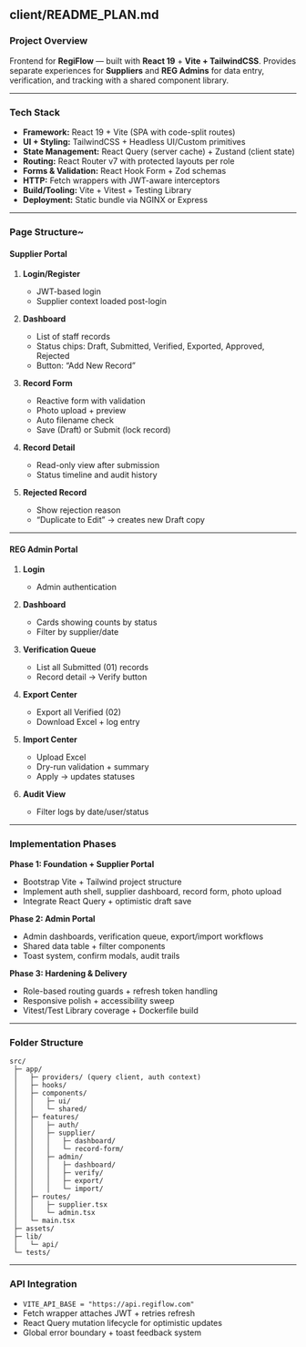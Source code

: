 ## **client/README_PLAN.md**

### **Project Overview**

Frontend for **RegiFlow** — built with **React 19** + **Vite + TailwindCSS**.
Provides separate experiences for **Suppliers** and **REG Admins** for data entry, verification, and tracking with a shared component library.

---

### **Tech Stack**

* **Framework:** React 19 + Vite (SPA with code-split routes)
* **UI + Styling:** TailwindCSS + Headless UI/Custom primitives
* **State Management:** React Query (server cache) + Zustand (client state)
* **Routing:** React Router v7 with protected layouts per role
* **Forms & Validation:** React Hook Form + Zod schemas
* **HTTP:** Fetch wrappers with JWT-aware interceptors
* **Build/Tooling:** Vite + Vitest + Testing Library
* **Deployment:** Static bundle via NGINX or Express

---

### **Page Structure**~

#### **Supplier Portal**

1. **Login/Register**

   * JWT-based login
   * Supplier context loaded post-login

2. **Dashboard**

   * List of staff records
   * Status chips: Draft, Submitted, Verified, Exported, Approved, Rejected
   * Button: “Add New Record”

3. **Record Form**

   * Reactive form with validation
   * Photo upload + preview
   * Auto filename check
   * Save (Draft) or Submit (lock record)

4. **Record Detail**

   * Read-only view after submission
   * Status timeline and audit history

5. **Rejected Record**

   * Show rejection reason
   * “Duplicate to Edit” → creates new Draft copy

---

#### **REG Admin Portal**

1. **Login**

   * Admin authentication

2. **Dashboard**

   * Cards showing counts by status
   * Filter by supplier/date

3. **Verification Queue**

   * List all Submitted (01) records
   * Record detail → Verify button

4. **Export Center**

   * Export all Verified (02)
   * Download Excel + log entry

5. **Import Center**

   * Upload Excel
   * Dry-run validation + summary
   * Apply → updates statuses

6. **Audit View**

   * Filter logs by date/user/status

---

### **Implementation Phases**

**Phase 1: Foundation + Supplier Portal**

* Bootstrap Vite + Tailwind project structure
* Implement auth shell, supplier dashboard, record form, photo upload
* Integrate React Query + optimistic draft save

**Phase 2: Admin Portal**

* Admin dashboards, verification queue, export/import workflows
* Shared data table + filter components
* Toast system, confirm modals, audit trails

**Phase 3: Hardening & Delivery**

* Role-based routing guards + refresh token handling
* Responsive polish + accessibility sweep
* Vitest/Test Library coverage + Dockerfile build

---

### **Folder Structure**

```
src/
 ├─ app/
 │   ├─ providers/ (query client, auth context)
 │   ├─ hooks/
 │   ├─ components/
 │   │   ├─ ui/
 │   │   └─ shared/
 │   ├─ features/
 │   │   ├─ auth/
 │   │   ├─ supplier/
 │   │   │   ├─ dashboard/
 │   │   │   └─ record-form/
 │   │   ├─ admin/
 │   │   │   ├─ dashboard/
 │   │   │   ├─ verify/
 │   │   │   ├─ export/
 │   │   │   └─ import/
 │   ├─ routes/
 │   │   ├─ supplier.tsx
 │   │   └─ admin.tsx
 │   └─ main.tsx
 ├─ assets/
 ├─ lib/
 │   └─ api/
 └─ tests/
```

---

### **API Integration**

* `VITE_API_BASE = "https://api.regiflow.com"`
* Fetch wrapper attaches JWT + retries refresh
* React Query mutation lifecycle for optimistic updates
* Global error boundary + toast feedback system
